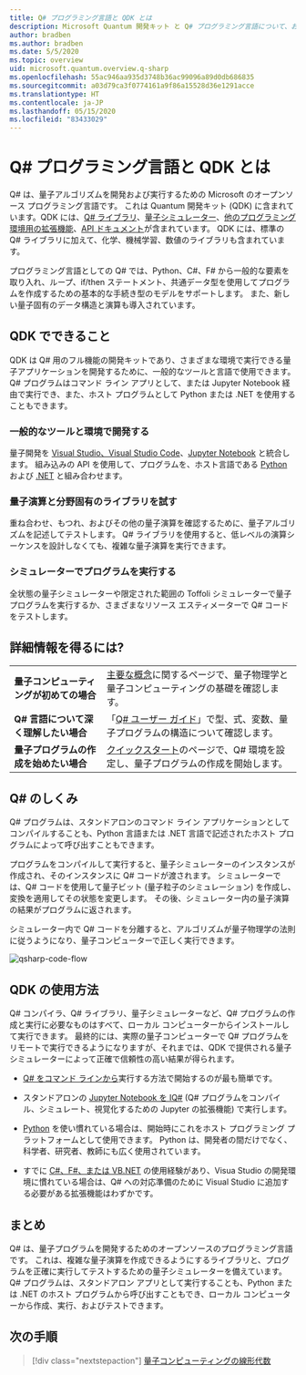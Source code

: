 ```yaml
---
title: Q# プログラミング言語と QDK とは
description: Microsoft Quantum 開発キット と Q# プログラミング言語について、および量子プログラムの作成方法について説明します。
author: bradben
ms.author: bradben
ms.date: 5/5/2020
ms.topic: overview
uid: microsoft.quantum.overview.q-sharp
ms.openlocfilehash: 55ac946aa935d3748b36ac99096a89d0db686835
ms.sourcegitcommit: a03d79ca3f0774161a9f86a15528d36e1291acce
ms.translationtype: HT
ms.contentlocale: ja-JP
ms.lasthandoff: 05/15/2020
ms.locfileid: "83433029"
---
```

# <a name="what-are-the-q-programming-language-and-qdk"></a>Q# プログラミング言語と QDK とは

Q# は、量子アルゴリズムを開発および実行するための Microsoft のオープンソース プログラミング言語です。 これは Quantum 開発キット (QDK) に含まれています。QDK には、[Q# ライブラリ](xref:microsoft.quantum.libraries)、[量子シミュレーター](xref:microsoft.quantum.machines)、[他のプログラミング環境用の拡張機能](xref:microsoft.quantum.install)、[API ドキュメント](xref:microsoft.quantum.standardlibsintro)が含まれています。 QDK には、標準の Q# ライブラリに加えて、化学、機械学習、数値のライブラリも含まれています。

プログラミング言語としての Q# では、Python、C#、F# から一般的な要素を取り入れ、ループ、if/then ステートメント、共通データ型を使用してプログラムを作成するための基本的な手続き型のモデルをサポートします。 また、新しい量子固有のデータ構造と演算も導入されています。

## <a name="what-can-i-do-with-the-qdk"></a>QDK でできること

QDK は Q# 用のフル機能の開発キットであり、さまざまな環境で実行できる量子アプリケーションを開発するために、一般的なツールと言語で使用できます。 Q# プログラムはコマンド ライン アプリとして、または Jupyter Notebook 経由で実行でき、また、ホスト プログラムとして Python または .NET を使用することもできます。

### <a name="develop-in-common-tools-and-environments"></a>一般的なツールと環境で開発する

量子開発を [Visual Studio、Visual Studio Code](xref:microsoft.quantum.install.standalone)、[Jupyter Notebook](xref:microsoft.quantum.install.jupyter) と統合します。 組み込みの API を使用して、プログラムを、ホスト言語である [Python](xref:microsoft.quantum.install.python) および [.NET](xref:microsoft.quantum.install.cs) と組み合わせます。

### <a name="try-quantum-operations-and-domain-specific-libraries"></a>量子演算と分野固有のライブラリを試す

重ね合わせ、もつれ、およびその他の量子演算を確認するために、量子アルゴリズムを記述してテストします。 Q# ライブラリを使用すると、低レベルの演算シーケンスを設計しなくても、複雑な量子演算を実行できます。

### <a name="run-programs-in-simulators"></a>シミュレーターでプログラムを実行する

全状態の量子シミュレーターや限定された範囲の Toffoli シミュレーターで量子プログラムを実行するか、さまざまなリソース エスティメーターで Q# コードをテストします。 

## <a name="where-can-i-learn-more"></a>詳細情報を得るには?

|||
| ---- | ---- |
| **量子コンピューティングが初めての場合** | [主要な概念](xref:microsoft.quantum.overview.understanding)に関するページで、量子物理学と量子コンピューティングの基礎を確認します。|
| **Q# 言語について深く理解したい場合** | 「[Q# ユーザー ガイド](xref:microsoft.quantum.guide)」で型、式、変数、量子プログラムの構造について確認します。|
| **量子プログラムの作成を始めたい場合** | [クイックスタート](xref:microsoft.quantum.install)のページで、Q# 環境を設定し、量子プログラムの作成を開始します。|

## <a name="how-does-q-work"></a>Q# のしくみ

Q# プログラムは、スタンドアロンのコマンド ライン アプリケーションとしてコンパイルすることも、Python 言語または .NET 言語で記述されたホスト プログラムによって呼び出すこともできます。

プログラムをコンパイルして実行すると、量子シミュレーターのインスタンスが作成され、そのインスタンスに Q# コードが渡されます。 シミュレーターでは、Q# コードを使用して量子ビット (量子粒子のシミュレーション) を作成し、変換を適用してその状態を変更します。 その後、シミュレーター内の量子演算の結果がプログラムに返されます。  

シミュレーター内で Q# コードを分離すると、アルゴリズムが量子物理学の法則に従うようになり、量子コンピューターで正しく実行できます。

![qsharp-code-flow](~/media/qsharp-code-flow.png)

## <a name="how-do-i-use-the-qdk"></a>QDK の使用方法

Q# コンパイラ、Q# ライブラリ、量子シミュレーターなど、Q# プログラムの作成と実行に必要なものはすべて、ローカル コンピューターからインストールして実行できます。 最終的には、実際の量子コンピューターで Q# プログラムをリモートで実行できるようになりますが、それまでは、QDK で提供される量子シミュレーターによって正確で信頼性の高い結果が得られます。

- [Q# をコマンド ラインから](xref:microsoft.quantum.install.standalone)実行する方法で開始するのが最も簡単です。

- スタンドアロンの [Jupyter Notebook を IQ#](xref:microsoft.quantum.install.jupyter) (Q# プログラムをコンパイル、シミュレート、視覚化するための Jupyter の拡張機能) で実行します。

- [Python](xref:microsoft.quantum.install.python) を使い慣れている場合は、開始時にこれをホスト プログラミング プラットフォームとして使用できます。 Python は、開発者の間だけでなく、科学者、研究者、教師にも広く使用されています。

- すでに [C#、F#、または VB.NET](xref:microsoft.quantum.install.cs) の使用経験があり、Visua Studio の開発環境に慣れている場合は、Q# への対応準備のために Visual Studio に追加する必要がある拡張機能はわずかです。  

## <a name="summary"></a>まとめ

Q# は、量子プログラムを開発するためのオープンソースのプログラミング言語です。 これは、複雑な量子演算を作成できるようにするライブラリと、プログラムを正確に実行してテストするための量子シミュレーターを備えています。 Q# プログラムは、スタンドアロン アプリとして実行することも、Python または .NET のホスト プログラムから呼び出すこともでき、ローカル コンピューターから作成、実行、およびテストできます。

## <a name="next-steps"></a>次の手順

> [!div class="nextstepaction"]
> [量子コンピューティングの線形代数](xref:microsoft.quantum.overview.algebra)
